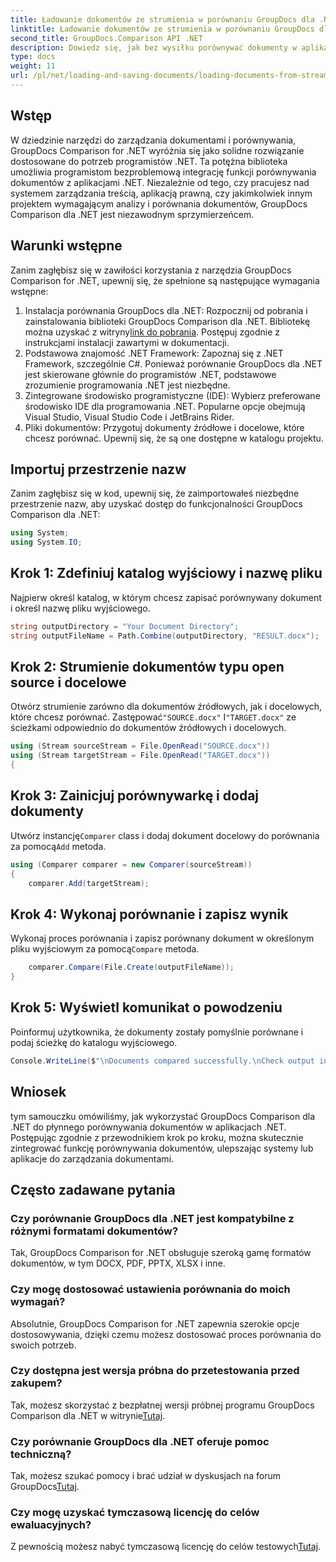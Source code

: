 ```yaml
---
title: Ładowanie dokumentów ze strumienia w porównaniu GroupDocs dla .NET
linktitle: Ładowanie dokumentów ze strumienia w porównaniu GroupDocs dla .NET
second_title: GroupDocs.Comparison API .NET
description: Dowiedz się, jak bez wysiłku porównywać dokumenty w aplikacjach .NET przy użyciu GroupDocs Comparison, potężnej biblioteki .NET.
type: docs
weight: 11
url: /pl/net/loading-and-saving-documents/loading-documents-from-stream/
---
```

## Wstęp
W dziedzinie narzędzi do zarządzania dokumentami i porównywania, GroupDocs Comparison for .NET wyróżnia się jako solidne rozwiązanie dostosowane do potrzeb programistów .NET. Ta potężna biblioteka umożliwia programistom bezproblemową integrację funkcji porównywania dokumentów z aplikacjami .NET. Niezależnie od tego, czy pracujesz nad systemem zarządzania treścią, aplikacją prawną, czy jakimkolwiek innym projektem wymagającym analizy i porównania dokumentów, GroupDocs Comparison dla .NET jest niezawodnym sprzymierzeńcem.
## Warunki wstępne
Zanim zagłębisz się w zawiłości korzystania z narzędzia GroupDocs Comparison for .NET, upewnij się, że spełnione są następujące wymagania wstępne:
1.  Instalacja porównania GroupDocs dla .NET: Rozpocznij od pobrania i zainstalowania biblioteki GroupDocs Comparison dla .NET. Bibliotekę można uzyskać z witryny[link do pobrania](https://releases.groupdocs.com/comparison/net/). Postępuj zgodnie z instrukcjami instalacji zawartymi w dokumentacji.
2. Podstawowa znajomość .NET Framework: Zapoznaj się z .NET Framework, szczególnie C#. Ponieważ porównanie GroupDocs dla .NET jest skierowane głównie do programistów .NET, podstawowe zrozumienie programowania .NET jest niezbędne.
3. Zintegrowane środowisko programistyczne (IDE): Wybierz preferowane środowisko IDE dla programowania .NET. Popularne opcje obejmują Visual Studio, Visual Studio Code i JetBrains Rider.
4. Pliki dokumentów: Przygotuj dokumenty źródłowe i docelowe, które chcesz porównać. Upewnij się, że są one dostępne w katalogu projektu.

## Importuj przestrzenie nazw
Zanim zagłębisz się w kod, upewnij się, że zaimportowałeś niezbędne przestrzenie nazw, aby uzyskać dostęp do funkcjonalności GroupDocs Comparison dla .NET:
```csharp
using System;
using System.IO;
```
## Krok 1: Zdefiniuj katalog wyjściowy i nazwę pliku
Najpierw określ katalog, w którym chcesz zapisać porównywany dokument i określ nazwę pliku wyjściowego.
```csharp
string outputDirectory = "Your Document Directory";
string outputFileName = Path.Combine(outputDirectory, "RESULT.docx");
```
## Krok 2: Strumienie dokumentów typu open source i docelowe
 Otwórz strumienie zarówno dla dokumentów źródłowych, jak i docelowych, które chcesz porównać. Zastępować`"SOURCE.docx"` I`"TARGET.docx"` ze ścieżkami odpowiednio do dokumentów źródłowych i docelowych.
```csharp
using (Stream sourceStream = File.OpenRead("SOURCE.docx"))
using (Stream targetStream = File.OpenRead("TARGET.docx"))
{
```
## Krok 3: Zainicjuj porównywarkę i dodaj dokumenty
 Utwórz instancję`Comparer` class i dodaj dokument docelowy do porównania za pomocą`Add` metoda.
```csharp
using (Comparer comparer = new Comparer(sourceStream))
{
    comparer.Add(targetStream);
```
## Krok 4: Wykonaj porównanie i zapisz wynik
 Wykonaj proces porównania i zapisz porównany dokument w określonym pliku wyjściowym za pomocą`Compare` metoda.
```csharp
    comparer.Compare(File.Create(outputFileName));
}
```
## Krok 5: Wyświetl komunikat o powodzeniu
Poinformuj użytkownika, że dokumenty zostały pomyślnie porównane i podaj ścieżkę do katalogu wyjściowego.
```csharp
Console.WriteLine($"\nDocuments compared successfully.\nCheck output in {outputDirectory}.");
```

## Wniosek
tym samouczku omówiliśmy, jak wykorzystać GroupDocs Comparison dla .NET do płynnego porównywania dokumentów w aplikacjach .NET. Postępując zgodnie z przewodnikiem krok po kroku, można skutecznie zintegrować funkcję porównywania dokumentów, ulepszając systemy lub aplikacje do zarządzania dokumentami.
## Często zadawane pytania
### Czy porównanie GroupDocs dla .NET jest kompatybilne z różnymi formatami dokumentów?
Tak, GroupDocs Comparison for .NET obsługuje szeroką gamę formatów dokumentów, w tym DOCX, PDF, PPTX, XLSX i inne.
### Czy mogę dostosować ustawienia porównania do moich wymagań?
Absolutnie, GroupDocs Comparison for .NET zapewnia szerokie opcje dostosowywania, dzięki czemu możesz dostosować proces porównania do swoich potrzeb.
### Czy dostępna jest wersja próbna do przetestowania przed zakupem?
 Tak, możesz skorzystać z bezpłatnej wersji próbnej programu GroupDocs Comparison dla .NET w witrynie[Tutaj](https://releases.groupdocs.com/).
### Czy porównanie GroupDocs dla .NET oferuje pomoc techniczną?
Tak, możesz szukać pomocy i brać udział w dyskusjach na forum GroupDocs[Tutaj](https://forum.groupdocs.com/c/comparison/12).
### Czy mogę uzyskać tymczasową licencję do celów ewaluacyjnych?
 Z pewnością możesz nabyć tymczasową licencję do celów testowych[Tutaj](https://purchase.groupdocs.com/temporary-license/).